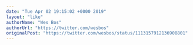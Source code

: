 ```yaml
---
date: "Tue Apr 02 19:15:02 +0000 2019"
layout: "like"
authorName: "Wes Bos"
authorUrl: "https://twitter.com/wesbos"
originalPost: "https://twitter.com/wesbos/status/1113157912136908801"
---
```

